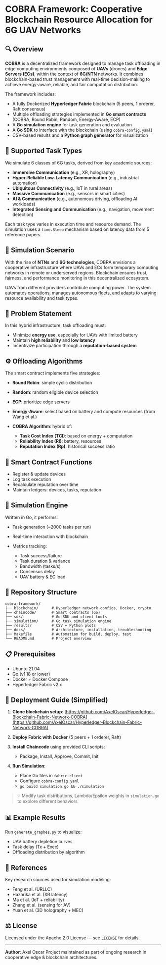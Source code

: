 # COBRA Framework: Cooperative Blockchain Resource Allocation for 6G UAV Networks

## 🔍 Overview

**COBRA** is a decentralized framework designed to manage task offloading in edge computing environments composed of **UAVs** (drones) and **Edge Servers (ECs)**, within the context of **6G/NTN** networks. It combines blockchain-based trust management with real-time decision-making to achieve energy-aware, reliable, and fair computation distribution.

The framework includes:

* A fully Dockerized **Hyperledger Fabric** blockchain (5 peers, 1 orderer, Raft consensus)
* Multiple offloading strategies implemented in **Go smart contracts** (COBRA, Round Robin, Random, Energy-Aware, ECP)
* A **Go simulation engine** for task generation and evaluation
* A **Go SDK** to interface with the blockchain (using `cobra-config.yaml`)
* CSV-based results and a **Python graph generator** for visualization

## 🧠 Supported Task Types

We simulate 6 classes of 6G tasks, derived from key academic sources:

* **Immersive Communication** (e.g., XR, holography)
* **Hyper-Reliable Low-Latency Communication** (e.g., industrial automation)
* **Ubiquitous Connectivity** (e.g., IoT in rural areas)
* **Massive Communication** (e.g., sensors in smart cities)
* **AI & Communication** (e.g., autonomous driving, offloading AI workloads)
* **Integrated Sensing and Communication** (e.g., navigation, movement detection)

Each task type varies in execution time and resource demand. The simulation uses a `time.Sleep` mechanism based on latency data from 5 reference papers.

## 🧪 Simulation Scenario

With the rise of **NTNs** and **6G technologies**, COBRA envisions a cooperative infrastructure where UAVs and ECs form temporary computing networks in remote or underserved regions. Blockchain ensures trust, fairness, and performance monitoring in this decentralized ecosystem.

UAVs from different providers contribute computing power. The system automates operations, manages autonomous fleets, and adapts to varying resource availability and task types.

## 🎯 Problem Statement

In this hybrid infrastructure, task offloading must:

* Minimize **energy use**, especially for UAVs with limited battery
* Maintain **high reliability** and **low latency**
* Incentivize participation through a **reputation-based system**

## ⚙️ Offloading Algorithms

The smart contract implements five strategies:

* **Round Robin**: simple cyclic distribution
* **Random**: random eligible device selection
* **ECP**: prioritize edge servers
* **Energy-Aware**: select based on battery and compute resources (from Wang et al.)
* **COBRA Algorithm**: hybrid of:

  * **Task Cost Index (TCI)**: based on energy + computation
  * **Reliability Index (RI)**: battery, resources
  * **Reputation Index (Rp)**: historical success ratio

## 🔧 Smart Contract Functions

* Register & update devices
* Log task execution
* Recalculate reputation over time
* Maintain ledgers: devices, tasks, reputation

## 🧬 Simulation Engine

Written in Go, it performs:

* Task generation (\~2000 tasks per run)
* Real-time interaction with blockchain
* Metrics tracking:

  * Task success/failure
  * Task duration & variance
  * Bandwidth (tasks/s)
  * Consensus delay
  * UAV battery & EC load

## 🧰 Repository Structure

```
cobra-framework/
├── blockchain/      # Hyperledger network configs, Docker, crypto
├── chaincode/       # Smart contracts (Go)
├── sdk/             # Go SDK and client tools
├── simulation/      # Go task simulation engine
├── results/         # CSV + Python plots
├── docs/            # Architecture, installation, troubleshooting
├── Makefile         # Automation for build, deploy, test
└── README.md        # Project overview
```

## 📋 Prerequisites

* Ubuntu 21.04
* Go (v1.18 or lower)
* Docker + Docker Compose
* Hyperledger Fabric v2.x

## 🚀 Deployment Guide (Simplified)

1. **Clone blockchain setup**:
   [https://github.com/AxelOscar/Hyperledger-Blockchain-Fabric-Network-COBRA](https://github.com/AxelOscar/Hyperledger-Blockchain-Fabric-Network-COBRA)
2. **Deploy Fabric with Docker** (5 peers + 1 orderer, Raft)
3. **Install Chaincode** using provided CLI scripts:

   * Package, Install, Approve, Commit, Init
4. **Run Simulation**:

   * Place Go files in `fabric-client`
   * Configure `cobra-config.yaml`
   * `go build simulation.go && ./simulation`

> 💡 Modify task distributions, Lambda/Epsilon weights in `simulation.go` to explore different behaviors

## 📊 Example Results

Run `generate_graphes.py` to visualize:

* UAV battery depletion curves
* Task delay (Tx + Exec)
* Offloading distribution by algorithm

## 📖 References

Key research sources used for simulation modeling:

* Feng et al. (URLLC)
* Hazarika et al. (XR latency)
* Ma et al. (IoT + reliability)
* Zhang et al. (sensing for AV)
* Yuan et al. (3D holography + MEC)

## ⚖️ License

Licensed under the Apache 2.0 License — see [`LICENSE`](./LICENSE) for details.

---

**Author**: Axel Oscar
Project maintained as part of ongoing research in cooperative edge & blockchain architectures.

